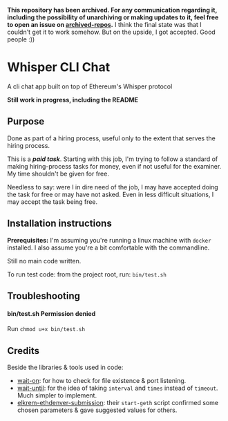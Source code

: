 **This repository has been archived. For any communication regarding it, including the possibility of unarchiving or making updates to it, feel free to open an issue on [archived-repos](https://github.com/hossameldeen/archived-repos).** I think the final state was that I couldn't get it to work somehow. But on the upside, I got accepted. Good people :))

# Whisper CLI Chat
A cli chat app built on top of Ethereum's Whisper protocol

**Still work in progress, including the README**

## Purpose

Done as part of a hiring process, useful only to the extent that serves the hiring process.

This is a ___paid task___. Starting with this job, I'm trying to follow a standard of making hiring-process tasks for money, even if not useful for the examiner. My time shouldn't be given for free.

Needless to say: were I in dire need of the job, I may have accepted doing the task for free or may have not asked. Even in less difficult situations, I may accept the task being free.

## Installation instructions

**Prerequisites:** I'm assuming you're running a linux machine with `docker` installed. I also assume you're a bit comfortable with the commandline.

Still no main code written.

To run test code: from the project root, run: `bin/test.sh`

## Troubleshooting

#### bin/test.sh Permission denied

Run `chmod u+x bin/test.sh`

## Credits

Beside the libraries & tools used in code:

- [wait-on](https://github.com/jeffbski/wait-on): for how to check for file existence & port listening.
- [wait-until](https://www.npmjs.com/package/wait-until): for the idea of taking `interval` and `times` instead of `timeout`. Much simpler to implement.
- [elkrem-ethdenver-submission](https://github.com/iSsO/elkrem-ethdenver-submission): their `start-geth` script confirmed some chosen parameters & gave suggested values for others.
